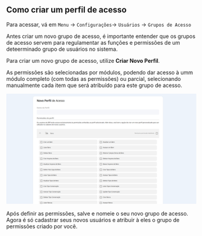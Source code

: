 ## Como criar um perfil de acesso

Para acessar, vá em `Menu` -> `Configurações`-> `Usuários` -> `Grupos de Acesso`

Antes criar um novo grupo de acesso, é importante entender que os grupos de acesso servem para regulamentar as funções e permissões de um deteerminado grupo de usuários no sistema.

Para criar um novo grupo de acesso, utilize **Criar Novo Perfil**.

As permissões são selecionadas por módulos, podendo dar acesso à umm módulo completo (com todas as permissões) ou parcial, selecionando manualmente cada item que será atribuído para este grupo de acesso.

![Permissões](../assets/perfilacesso.png)

Após definir as permissões, salve e nomeie o seu novo grupo de acesso. Agora é só cadastrar seus novos usuários e atribuir à eles o grupo de permissões criado por você.